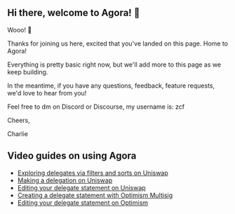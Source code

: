 ## Hi there, welcome to Agora! 🎉

<!--

**Here are some ideas to get you started:**

🙋‍♀️ A short introduction - what is your organization all about?
🌈 Contribution guidelines - how can the community get involved?
👩‍💻 Useful resources - where can the community find your docs? Is there anything else the community should know?
🍿 Fun facts - what does your team eat for breakfast?
🧙 Remember, you can do mighty things with the power of [Markdown](https://docs.github.com/github/writing-on-github/getting-started-with-writing-and-formatting-on-github/basic-writing-and-formatting-syntax)
-->

Wooo! 👋

Thanks for joining us here, excited that you've landed on this page. Home to Agora!

Everything is pretty basic right now, but we'll add more to this page as we keep building.

In the meantime, if you have any questions, feedback, feature requests, we'd love to hear from you!

Feel free to dm on Discord or Discourse, my username is: zcf

Cheers,

Charlie

## Video guides on using Agora
- [Exploring delegates via filters and sorts on Uniswap](https://www.loom.com/share/0a5add5f87a64a3bb8c112831c65ff95)
- [Making a delegation on Uniswap](https://www.loom.com/share/956db60e415d421b86a04917ea01bf85)
- [Editing your delegate statement on Uniswap](https://www.loom.com/share/3556e5bf0d5b4766b89347baa35babb7)
- [Creating a delegate statement with Optimism Multisig](https://www.loom.com/share/4833b161f3514e82adbf8d5445eb3cb6)
- [Editing your delegate statement on Optimism](https://www.loom.com/share/03162cea104243f9872915e1d6335a8f?sid=d6b79f89-5334-461f-97e5-365fac886cb8)
